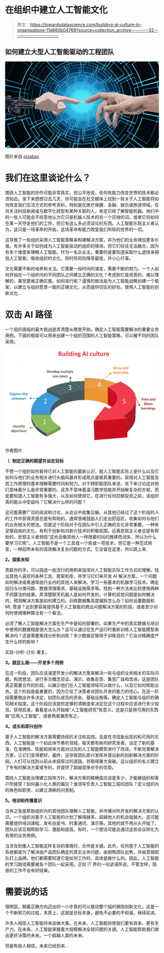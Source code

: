 # 在组织中建立人工智能文化

> 原文：<https://towardsdatascience.com/building-ai-culture-in-organisations-11d660b04768?source=collection_archive---------32----------------------->

## 如何建立大型人工智能驱动的工程团队

![](img/f16be3138d7fbf2c0ca900ccd8d0d8e7.png)

图片来自 [pixabay](https://pixabay.com/photos/technology-developer-touch-finger-3389904/?download)

# **我们在这里谈论什么？**

围绕人工智能的炒作可能非常真实，但公平地说，任何有能力改变世界的技术都必须如此。坐下来想想过去几天，你可能会在社交媒体上找到一些关于人工智能将如何改变我们生活方式的参考资料，特别是在医疗保健、金融、娱乐或旅游领域。任何关注科技新闻或与数字化转型有某种关联的人，肯定已经了解智能机器。他们中的一些人可能会不经意地认为它只是机器人技术的另一个花哨的词，或者它将如何在某一天夺走他们的工作，但它有这么多必须谈论的东西。人工智能乐观主义者认为，这只是一场革命的开始，这场革命有能力改变我们所知的世界的一切。

这导致了一些组织采用人工智能策略来构建解决方案，并为他们的业务增加更多价值。有许多关于如何成为人工智能驱动的组织的猜测，但它们往往无法融合，因为有多个维度来理解人工智能。作为一名企业主，重要的是要知道采取什么途径来拥抱人工智能，吸收组织的文化，同时将风险降至最低，并小心行事。

文化需要不断的培养和关注。它需要一段时间的演变，需要不断的努力。一个人如何开始在一个组织内的不同团队之间建立正确的文化？考虑到它是昂贵的，难以理解的，甚至更难正确实施，如何进行呢？谨慎的做法是为人工智能战略创建一个框架，以建立与组织愿景一致的正确文化，从而提供切实的好处。使用人工智能的创新文化…

# **双击 AI 路径**

一个组织面临的最大挑战是弄清楚从哪里开始。确定人工智能需要解决的重要业务用例。下面的框架可以用来创建一个组织范围的人工智能策略，可以被不同的团队采用。

![](img/23efa644b3b4f91cac4c6db558bdea04.png)

作者图片

1.  **制定正确的期望并设定目标**

不管一个组织如何看待它对人工智能的最新认识，就人工智能实际上是什么以及它如何与他们的业务相关进行头脑风暴并形成观点是极其重要的。获得对人工智能及其工作原理的基本理解需要时间和努力。对于跨职能团队来说，坐下来讨论这对他们意味着什么是非常重要的。这并不意味着温习数学技能并开始解复杂的方程，而是要知道人工智能有多强大，以及如何使用它。在进行任何巨额投资之前，该组织真的能从中受益吗？它解决什么样的问题？

这可能需要广泛的阅读和讨论，从会议中收集见解。从其他已经过了这个阶段的人的工作中获得灵感总是有帮助的。通常很难鼓励人们走出舒适区，收集如何与他们的业务相关的想法。但是这个阶段对于在团队中引入正确的文化非常重要。一种有足够自由的文化，有利于创新和对新兴技术的积极氛围。远离悲观主义者总是有帮助的，悲观主义者相信“这也会像其他人一样随着时间的推移而消失，所以为什么要学习它呢”。人工智能不是一个工具或一个库或一项技术，但它是一种范式转变，一种前所未有的高效解决复杂问题的方式。它会留在这里，所以跳上来..

**2。探索未知**

弄脏你的手。可以挑选一些流行的用例来加深对人工智能实际工作方式的理解。找出其他人喜欢的各种工具、框架和库，并学习它们来开发 AI 解决方案。一个问题如何解决或者通常由行业内的其他人来解决。学习一些基本的机器学习技术。确定回归与分类问题、数据清理需求、基础设施需求等。找到一种方法来比较使用两种不同算法的结果。弄清楚聊天机器人是如何开发的，计算机视觉问题是如何解决的，预测解决方案是如何建立的。训练数据集高度偏斜怎么办？如何设置数据和 ML 管道？达到更容易提供基于人工智能的商业问题解决方案的阶段，或者至少对何时使用哪种算法有一个看法。

必须了解人工智能解决方案在生产中是如何部署的。如果生产中的真实数据与培训中使用的数据相差很大怎么办？这可以通过在生产运行时重新训练人工智能模型来解决吗？还是需要离线分析和训练？多少数据足够用于训练目的？它会对精确度产生什么样的影响？

实验-分析-讨论-重复。

**3。就这么做——开发多个用例**

在这一阶段，团队应该渴望开发小的解决方案来解决一些与组织业务相关的实际问题。构思想法、进行多次概念验证、演示、收集反馈、集思广益和改进。这是团队真正需要合作的阶段，以展示他们在人工智能领域可以做什么，以及它如何帮助业务。这个阶段是最重要的，因为它给了决策者对团队开发的能力的信心。在这一阶段需要做出许多决定，如团队成员的资金、基础设施等。确定人工智能与组织的确切相关程度。这个阶段应该提供足够的清晰度来决定在这个过程中应该进行多少投资。获得启发，看看是从头开始做“人工智能研究”有意义，还是只是用可用的东西做“应用人工智能”，或者两者兼而有之。

**4。成长和即兴创作**

基于人工智能的解决方案需要持续的关注和监控。总是在寻找新出现的和可用的东西。人工智能是一个如此快节奏的领域，每天都有新的研究发表。设定了新的基准，在准确性、性能和效率方面对过去的人工智能模型进行了改进。不断完善解决方案，让它们变得更好。最终，这导致团队即兴发挥并提出新的创新解决方案的阶段。人们可以找到以前从未探索过的道路，并取得重大突破。这以组织的名义建立了专有的解决方案或专利，并提供了超越竞争对手的优势。

围绕人工智能治理建立指导方针。解决方案的精确度应该是多少，才能被组织和客户所接受？如何最小化人类的偏见？谁领导负责人工智能工程的团队？定义组织内的角色和职责，以建立清晰的问责制。

**5。培训和传播意识**

当务之急是帮助组织内的其他团队理解人工智能，并传播对所开发的解决方案的认识。一个组织对基于人工智能的计划了解得越多，超越他人的机会就越大。这可能需要提供培训课程、发布白皮书、时事通讯、演示等。其他的就不用从头开始了。团队应该互相帮助学习、激励和提高。有时，一个想法可能会通过这些会议转化为有用的业务用例。

当涉及到像人工智能这样复杂的事情时，合作是关键。此外，任何基于人工智能的系统都是为了解决由产品团队确定的真实业务问题，由销售团队出售，并由营销团队打上品牌。他们都需要知道它是如何工作的，具体是做什么的。因此，人工智能的学习路径需要被各个团队一起采用。正如 IT 界的一句谚语所说，不管怎样，隐居的工作不会有好结果。

# **需要说的话**

很明显，朝着正确方向迈出的一小步真的可以推动整个组织拥抱创新文化。这是一个不断努力的过程，本质上，这就是目标本身。避免不必要的不和谐，继续前进。

许多人相信人工智能将来会做大事。在未来，人工智能将使我们更有效率，更有生产力。在未来，人工智能掌握着大规模解决全球问题的关键。人工智能帮助我们做出更好决策的未来。一个超越人类的未来。

但是有些人相信，未来已经到来..
